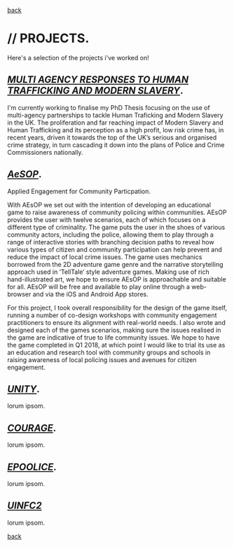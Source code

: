 
[back](./)

# // PROJECTS. 

Here's a selection of the projects i've worked on! 

## [_MULTI AGENCY RESPONSES TO HUMAN TRAFFICKING AND MODERN SLAVERY_](projects\phd).

I'm currently working to finalise my PhD Thesis focusing on the use of multi-agency partnerships to tackle Human Traficking and Modern Slavery in the UK. The proliferation and far reaching impact of Modern Slavery and Human Trafficking and its perception as a high profit, low risk crime has, in recent years, driven it towards the top of the UK’s serious and organised crime strategy, in turn cascading it down into the plans of Police and Crime Commissioners nationally.

## [_AeSOP_](projects\aesop).

Applied Engagement for Community Particpation. 

With AEsOP we set out with the intention of developing an educational game to raise awareness of community policing within communities. AEsOP provides the user with twelve scenarios, each of which focuses on a different type of criminality. The game puts the user in the shoes of various community actors, including the police, allowing them to play through a range of interactive stories with branching decision paths to reveal how various types of citizen and community participation can help prevent and reduce the impact of local crime issues. The game uses mechanics borrowed from the 2D adventure game genre and the narrative storytelling approach used in ‘TellTale’ style adventure games. Making use of rich hand-illustrated art, we hope to ensure AEsOP is approachable and suitable for all. AEsOP will be free and available to play online through a web-browser and via the iOS and Android App stores. 

For this project, I took overall responsibility for the design of the game itself, running a number of co-design workshops with community engagement practitioners to ensure its alignment with real-world needs. I also wrote and designed each of the games scenarios, making sure the issues realised in the game are indicative of true to life community issues. We hope to have the game completed in Q1 2018, at which point I would like to trial its use as an education and research tool with community groups and schools in raising awareness of local policing issues and avenues for citizen engagement. 

## [_UNITY_](projects\unity).

lorum ipsom. 

## [_COURAGE_](projects\courage).

lorum ipsom. 

## [_EPOOLICE_](projects\epoolice).

lorum ipsom. 

## [_UINFC2_](projects\uinfc2)

lorum ipsom. 


[back](./)
